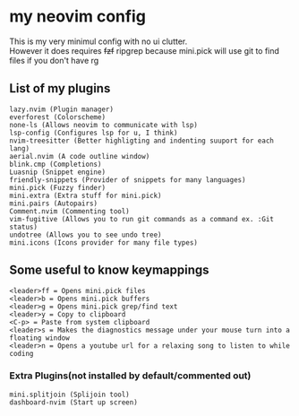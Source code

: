 # my neovim config
This is my very minimul config with no ui clutter.\
However it does requires ~~fzf~~ ripgrep because mini.pick will use git to find files if you don't have rg
## List of my plugins
```
lazy.nvim (Plugin manager)
everforest (Colorscheme)
none-ls (Allows neovim to communicate with lsp)
lsp-config (Configures lsp for u, I think)
nvim-treesitter (Better highligting and indenting suuport for each lang)
aerial.nvim (A code outline window)
blink.cmp (Completions)
Luasnip (Snippet engine)
friendly-snippets (Provider of snippets for many languages)
mini.pick (Fuzzy finder)
mini.extra (Extra stuff for mini.pick)
mini.pairs (Autopairs)
Comment.nvim (Commenting tool)
vim-fugitive (Allows you to run git commands as a command ex. :Git status)
undotree (Allows you to see undo tree)
mini.icons (Icons provider for many file types)
```
## Some useful to know keymappings
```
<leader>ff = Opens mini.pick files
<leader>b = Opens mini.pick buffers
<leader>g = Opens mini.pick grep/find text
<leader>y = Copy to clipboard
<C-p> = Paste from system clipboard
<leader>s = Makes the diagnostics message under your mouse turn into a floating window
<leader>n = Opens a youtube url for a relaxing song to listen to while coding
```
### Extra Plugins(not installed by default/commented out)
```
mini.splitjoin (Splijoin tool)
dashboard-nvim (Start up screen)
```
